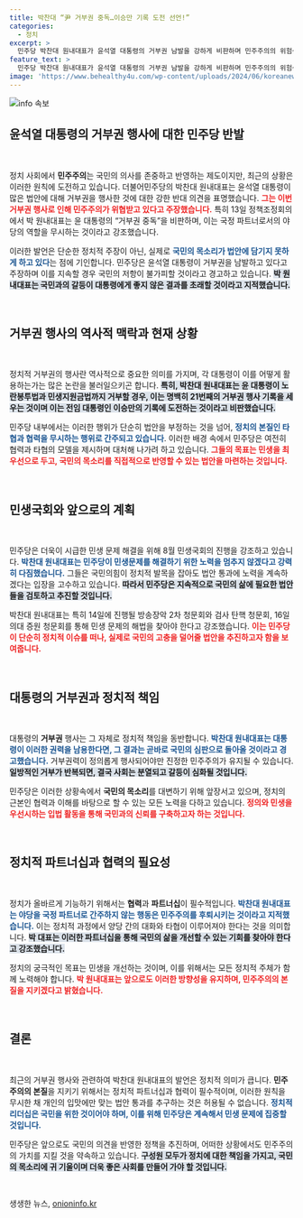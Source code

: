 ```yaml
---
title: 박찬대 “尹 거부권 중독…이승만 기록 도전 선언!”
categories:
  - 정치
excerpt: >
  민주당 박찬대 원내대표가 윤석열 대통령의 거부권 남발을 강하게 비판하며 민주주의의 위험성을 경고했다. 그는 “21번째 거부는 정부의 독재적 태도”라며, 여당의 발목 잡기가 없도록 민생국회를 지속하겠다고 다짐했다. 클릭!
feature_text: >
  민주당 박찬대 원내대표가 윤석열 대통령의 거부권 남발을 강하게 비판하며 민주주의의 위험성을 경고했다. 그는 “21번째 거부는 정부의 독재적 태도”라며, 여당의 발목 잡기가 없도록 민생국회를 지속하겠다고 다짐했다. 클릭!
image: 'https://www.behealthy4u.com/wp-content/uploads/2024/06/koreanews.jpg'
---
```


<p><img src="https://www.behealthy4u.com/wp-content/uploads/2024/06/koreanews.jpg" alt="info 속보" /></p>

<h2 data-ke-size="size26">윤석열 대통령의 거부권 행사에 대한 민주당 반발</h2>

<p data-ke-size="size16">&nbsp;</p> 

<p>정치 사회에서 <b>민주주의</b>는 국민의 의사를 존중하고 반영하는 제도이지만, 최근의 상황은 이러한 원칙에 도전하고 있습니다. 더불어민주당의 박찬대 원내대표는 윤석열 대통령이 많은 법안에 대해 거부권을 행사한 것에 대한 강한 반대 의견을 표명했습니다. <b><span style="color: #ee2323;">그는 이번 거부권 행사로 인해 민주주의가 위협받고 있다고 주장했습니다.</span></b> 특히 13일 정책조정회의에서 박 원내대표는 윤 대통령의 “거부권 중독”을 비판하며, 이는 국정 파트너로서의 야당의 역할을 무시하는 것이라고 강조했습니다. </p>

<p>이러한 발언은 단순한 정치적 주장이 아닌, 실제로 <b><span style="color: #1a5490;">국민의 목소리가 법안에 담기지 못하게 하고 있다</span></b>는 점에 기인합니다. 민주당은 윤석열 대통령이 거부권을 남발하고 있다고 주장하며 이를 지속할 경우 국민의 저항이 불가피할 것이라고 경고하고 있습니다. <b><span style="background-color: #21538527;">박 원내대표는 국민과의 갈등이 대통령에게 좋지 않은 결과를 초래할 것이라고 지적했습니다.</span></b> </p>

<p data-ke-size="size16">&nbsp;</p>

<h2 data-ke-size="size26">거부권 행사의 역사적 맥락과 현재 상황</h2>

<p data-ke-size="size16">&nbsp;</p>

<p>정치적 거부권의 행사란 역사적으로 중요한 의미를 가지며, 각 대통령이 이를 어떻게 활용하는가는 많은 논란을 불러일으키곤 합니다. <b><span style="background-color: #21538527;">특히, 박찬대 원내대표는 윤 대통령이 노란봉투법과 민생지원금법까지 거부할 경우, 이는 명백히 21번째의 거부권 행사 기록을 세우는 것이며 이는 전임 대통령인 이승만의 기록에 도전하는 것이라고 비판했습니다.</span></b> </p>

<p>민주당 내부에서는 이러한 행위가 단순히 법안을 부정하는 것을 넘어, <b><span style="color: #1a5490;">정치의 본질인 타협과 협력을 무시하는 행위로 간주되고 있습니다</span></b>. 이러한 배경 속에서 민주당은 여전히 협력과 타협의 모델을 제시하며 대처해 나가려 하고 있습니다. <b><span style="color: #ee2323;">그들의 목표는 민생을 최우선으로 두고, 국민의 목소리를 직접적으로 반영할 수 있는 법안을 마련하는 것입니다.</span></b> </p>

<p data-ke-size="size16">&nbsp;</p>

<h2 data-ke-size="size26">민생국회와 앞으로의 계획</h2>

<p data-ke-size="size16">&nbsp;</p>

<p>민주당은 더욱이 시급한 민생 문제 해결을 위해 8월 민생국회의 진행을 강조하고 있습니다. <b><span style="color: #1a5490;">박찬대 원내대표는 민주당이 민생문제를 해결하기 위한 노력을 멈추지 않겠다고 강력히 다짐했습니다.</span></b> 그들은 국민의힘이 정치적 발목을 잡아도 법안 통과에 노력을 계속하겠다는 입장을 고수하고 있습니다. <b><span style="background-color: #21538527;">따라서 민주당은 지속적으로 국민의 삶에 필요한 법안들을 검토하고 추진할 것입니다.</span></b> </p>

<p>박찬대 원내대표는 특히 14일에 진행될 방송장악 2차 청문회와 검사 탄핵 청문회, 16일 의대 증원 청문회를 통해 민생 문제의 해법을 찾아야 한다고 강조했습니다. <b><span style="color: #ee2323;">이는 민주당이 단순히 정치적 이슈를 떠나, 실제로 국민의 고충을 덜어줄 법안을 추진하고자 함을 보여줍니다.</span></b> </p>

<p data-ke-size="size16">&nbsp;</p>

<h2 data-ke-size="size26">대통령의 거부권과 정치적 책임</h2>

<p data-ke-size="size16">&nbsp;</p>

<p>대통령의 <b>거부권</b> 행사는 그 자체로 정치적 책임을 동반합니다. <b><span style="color: #1a5490;">박찬대 원내대표는 대통령이 이러한 권력을 남용한다면, 그 결과는 곧바로 국민의 심판으로 돌아올 것이라고 경고했습니다.</span></b> 거부권력이 정의롭게 행사되어야만 진정한 민주주의가 유지될 수 있습니다. <b><span style="background-color: #21538527;">일방적인 거부가 반복되면, 결국 사회는 분열되고 갈등이 심화될 것입니다.</span></b></p>

<p>민주당은 이러한 상황속에서 <b>국민의 목소리</b>를 대변하기 위해 앞장서고 있으며, 정치의 근본인 협력과 이해를 바탕으로 할 수 있는 모든 노력을 다하고 있습니다. <b><span style="color: #ee2323;">정의와 민생을 우선시하는 입법 활동을 통해 국민과의 신뢰를 구축하고자 하는 것입니다.</span></b> </p>

<p data-ke-size="size16">&nbsp;</p>

<h2 data-ke-size="size26">정치적 파트너십과 협력의 필요성</h2>

<p data-ke-size="size16">&nbsp;</p>

<p>정치가 올바르게 기능하기 위해서는 <b>협력</b>과 <b>파트너십</b>이 필수적입니다. <b><span style="color: #1a5490;">박찬대 원내대표는 야당을 국정 파트너로 간주하지 않는 행동은 민주주의를 후퇴시키는 것이라고 지적했습니다.</span></b> 이는 정치적 과정에서 양당 간의 대화와 타협이 이루어져야 한다는 것을 의미합니다. <b><span style="background-color: #21538527;">박 대표는 이러한 파트너십을 통해 국민의 삶을 개선할 수 있는 기회를 찾아야 한다고 강조했습니다.</span></b></p>

<p>정치의 궁극적인 목표는 민생을 개선하는 것이며, 이를 위해서는 모든 정치적 주체가 함께 노력해야 합니다. <b><span style="color: #ee2323;">박 원내대표는 앞으로도 이러한 방향성을 유지하며, 민주주의의 본질을 지키겠다고 밝혔습니다.</span></b> </p>

<p data-ke-size="size16">&nbsp;</p>

<h2 data-ke-size="size26">결론</h2>

<p data-ke-size="size16">&nbsp;</p>

<p>최근의 거부권 행사와 관련하여 박찬대 원내대표의 발언은 정치적 의미가 큽니다. <b>민주주의의 본질</b>을 지키기 위해서는 정치적 파트너십과 협력이 필수적이며, 이러한 원칙을 무시한 채 개인의 입맛에만 맞는 법안 통과를 추구하는 것은 허용될 수 없습니다. <b><span style="color: #1a5490;">정치적 리더십은 국민을 위한 것이어야 하며, 이를 위해 민주당은 계속해서 민생 문제에 집중할 것입니다.</span></b> </p>

<p>민주당은 앞으로도 국민의 의견을 반영한 정책을 추진하며, 어떠한 상황에서도 민주주의의 가치를 지킬 것을 약속하고 있습니다. <b><span style="background-color: #21538527;">구성원 모두가 정치에 대한 책임을 가지고, 국민의 목소리에 귀 기울이며 더욱 좋은 사회를 만들어 가야 할 것입니다.</span></b> </p>

<p data-ke-size="size16">&nbsp;</p>
생생한 뉴스, <a href="https://onioninfo.kr" rel="dofollow">onioninfo.kr</a>


